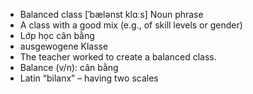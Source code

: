 - Balanced class	[ˈbælənst klɑːs]	Noun phrase  
- A class with a good mix (e.g., of skill levels or gender)  
- Lớp học cân bằng  
- ausgewogene Klasse  
- The teacher worked to create a balanced class.  
- Balance (v/n): cân bằng  
- Latin “bilanx” – having two scales